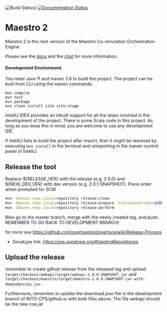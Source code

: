 ![Build Status](https://github.com/INTO-CPS-Association/maestro/workflows/Maestro2/badge.svg?branch=development)]
[![Documentation Status](https://readthedocs.org/projects/pyfmu/badge/?version=latest)](https://maestro.readthedocs.io/en/latest/?badge=latest)


# Maestro 2
Maestro 2 is the next version of the Maestro Co-simulation Orchestration Engine.

Please see the [docs](https://into-cps-maestro.readthedocs.io/) and the [chat](https://gitter.im/INTO-CPS/maestro2) for more information.

#### Development Environment
You need Java 11 and maven 3.6 to build the project.
The project can be built from CLI using the maven commands.
```
mvn compile
mvn test
mvn package
mvn clean install site site:stage
```
IntelliJ IDEA provides an inbuilt support for all the steps involved in the development 
of the project. There is some Scala code in this project. 
As long as you keep this in mind, you are welcome to use any development IDE.

If IntelliJ fails to build the project after import, then it might be resolved by executing `mvn install` in the terminal and reimporting in the maven control panel of IntelliJ. 


## Release the tool
Replace ${RELEASE_VER} with the release (e.g. 2.0.0) and ${NEW_DEV_VER} with dev version (e.g. 2.0.1-SNAPSHOT).
Press enter when prompted for SCM
```bash
mvn -Dmaven.repo.local=repository release:clean
mvn -Dmaven.repo.local=repository release:prepare -DreleaseVersion=${RELEASE_VER} -DdevelopmentVersion=${NEW_DEV_VER}
mvn -Dmaven.repo.local=repository release:perform
```

Now go to the master branch, merge with the newly created tag, and push. REMEMBER TO GO BACK TO DEVELOPMENT BRANCH!

for more see https://github.com/overturetool/overture/wiki/Release-Process

* Sonatype link: https://oss.sonatype.org/#stagingRepositories

## Upload the release

remember to create github release from the released tag and upload: `target/checkout/webapi/target/webapi-2.0.0-SNAPSHOT.jar` and 
`target/checkout/maestro/target/maestro-2.0.0-SNAPSHOT-jar-with-dependencies.jar`.

Furthermore, remember to update the download.json file in the development branch of INTO-CPS/github.io with both files above. The file webapi should be the new coe.jar 
